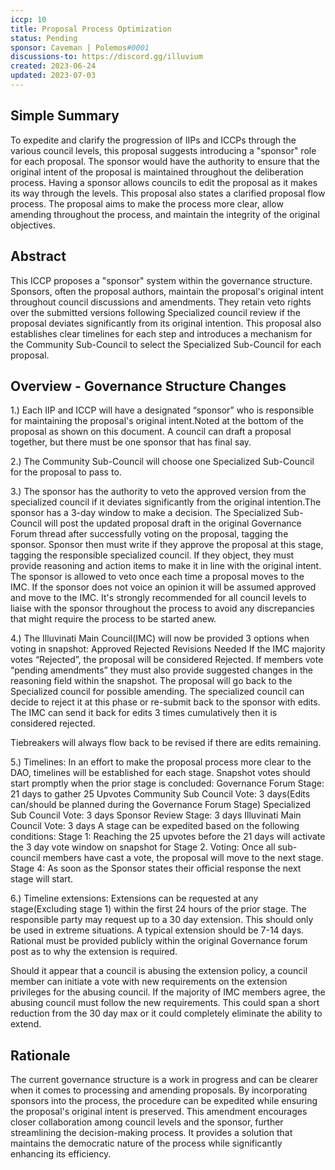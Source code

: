 ```yaml
---
iccp: 10
title: Proposal Process Optimization
status: Pending
sponsor: Caveman | Polemos#0001
discussions-to: https://discord.gg/illuvium
created: 2023-06-24
updated: 2023-07-03
---
```


## Simple Summary

To expedite and clarify the progression of IIPs and ICCPs through the various council levels, this proposal suggests introducing a "sponsor" role for each proposal. The sponsor would have the authority to ensure that the original intent of the proposal is maintained throughout the deliberation process. Having a sponsor allows councils to edit the proposal as it makes its way through the levels. This proposal also states a clarified proposal flow process. The proposal aims to make the process more clear, allow amending throughout the process, and maintain the integrity of the original objectives.

## Abstract

This ICCP proposes a "sponsor" system within the governance structure. Sponsors, often the proposal authors, maintain the proposal's original intent throughout council discussions and amendments. They retain veto rights over the submitted versions following Specialized council review if the proposal deviates significantly from its original intention. This proposal also establishes clear timelines for each step and introduces a mechanism for the Community Sub-Council to select the Specialized Sub-Council for each proposal. 

## Overview - Governance Structure Changes

1.) Each IIP and ICCP will have a designated “sponsor” who is responsible for maintaining the proposal's original intent.Noted at the bottom of the proposal as shown on this document. A council can draft a proposal together, but there must be one sponsor that has final say. 

2.) The Community Sub-Council will choose one Specialized Sub-Council for the proposal to pass to.

3.) The sponsor has the authority to veto the approved version from the specialized council if it deviates significantly from the original intention.The sponsor has a 3-day window to make a decision.
The Specialized Sub-Council will post the updated proposal draft in the original Governance Forum thread after successfully voting on the proposal, tagging the sponsor.
Sponsor then must write if they approve the proposal at this stage, tagging the responsible specialized council. If they object, they must provide reasoning and action items to make it in line with the original intent.
The sponsor is allowed to veto once each time a proposal moves to the IMC.
If the sponsor does not voice an opinion it will be assumed approved and move to the IMC. 
It's strongly recommended for all council levels to liaise with the sponsor throughout the process to avoid any discrepancies that might require the process to be started anew.

4.) The Illuvinati Main Council(IMC) will now be provided 3 options when voting in snapshot:
Approved
Rejected
Revisions Needed
If the IMC majority votes “Rejected”, the proposal will be considered Rejected. If members vote “pending amendments” they must also provide suggested changes in the reasoning field within the snapshot. The proposal will go back to the Specialized council for possible amending. The specialized council can decide to reject it at this phase or re-submit back to the sponsor with edits. The IMC can send it back for edits 3 times cumulatively then it is considered rejected.  

Tiebreakers will always flow back to be revised if there are edits remaining.

5.) Timelines: In an effort to make the proposal process more clear to the DAO, timelines will be established for each stage. Snapshot votes should start promptly when the prior stage is concluded: 
Governance Forum Stage: 21 days to gather 25 Upvotes
Community Sub Council Vote: 3 days(Edits can/should be planned during the Governance Forum Stage)
Specialized Sub Council Vote: 3 days
Sponsor Review Stage: 3 days 
Illuvinati Main Council Vote: 3 days
A stage can be expedited based on the following conditions:
Stage 1: Reaching the 25 upvotes before the 21 days will activate the 3 day vote window on snapshot for Stage 2.
Voting: Once all sub-council members have cast a vote, the proposal will move to the next stage.
Stage 4: As soon as the Sponsor states their official response the next stage will start.

6.) Timeline extensions: Extensions can be requested at any stage(Excluding stage 1) within the first 24 hours of the prior stage. The responsible party may request up to a 30 day extension. This should only be used in extreme situations. A typical extension should be 7-14 days. Rational must be provided publicly within the original Governance forum post as to why the extension is required.

Should it appear that a council is abusing the extension policy, a council member can initiate a vote with new requirements on the extension privileges for the abusing council.  If the majority of IMC members agree, the abusing council must follow the new requirements. This could span a short reduction from the 30 day max or it could completely eliminate the ability to extend. 

## Rationale

The current governance structure is a work in progress and can be clearer when it comes to processing and amending proposals. By incorporating sponsors into the process, the procedure can be expedited while ensuring the proposal's original intent is preserved. This amendment encourages closer collaboration among council levels and the sponsor, further streamlining the decision-making process. It provides a solution that maintains the democratic nature of the process while significantly enhancing its efficiency.


